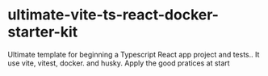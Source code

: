 # ultimate-vite-ts-react-docker-starter-kit
Ultimate template for beginning a Typescript React app project  and tests.. It use vite, vitest, docker. and husky. Apply the good pratices at start
